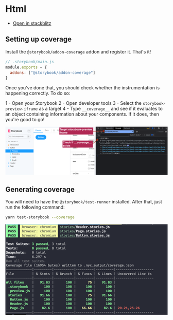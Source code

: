 # Html

- [Open in stackblitz](https://stackblitz.com/github/yannbf/storybook-coverage-recipes/tree/main/html?preset=node)

## Setting up coverage

Install the `@storybook/addon-coverage` addon and register it. That's it!

```js
// .storybook/main.js
module.exports = {
  addons: ["@storybook/addon-coverage"]
}
```

Once you've done that, you should check whether the instrumentation is happening correctly. To do so:

1 - Open your Storybook
2 - Open developer tools
3 - Select the `storybook-preview-iframe` as a target
4 - Type `__coverage__` and see if it evaluates to an object containing information about your components. If it does, then you're good to go!

![](coverage-object.png)

## Generating coverage

You will need to have the `@storybook/test-runner` installed. After that, just run the following command:

```sh
yarn test-storybook --coverage
```

![](coverage-cli.png)
